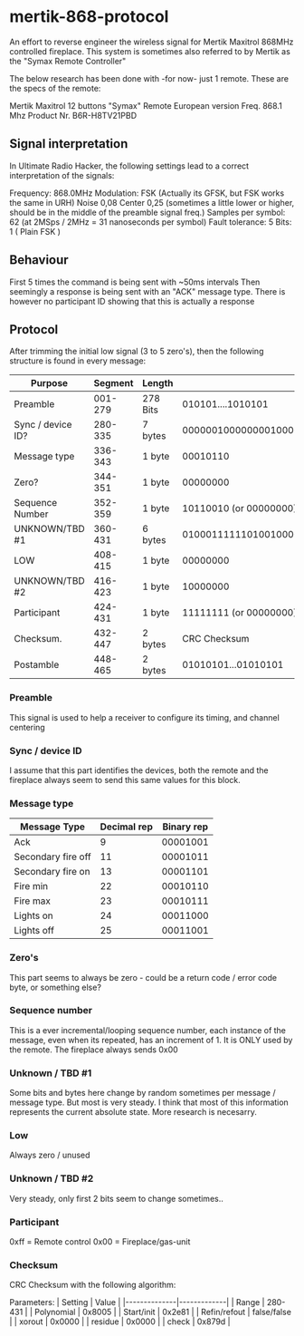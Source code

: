 # mertik-868-protocol
An effort to reverse engineer the wireless signal for Mertik Maxitrol 868MHz controlled fireplace.
This system is sometimes also referred to by Mertik as the "Symax Remote Controller"

The below research has been done with -for now- just 1 remote.
These are the specs of the remote:

Mertik Maxitrol 12 buttons "Symax" Remote
European version
Freq. 868.1 Mhz
Product Nr. B6R-H8TV21PBD

## Signal interpretation
In Ultimate Radio Hacker, the following settings lead to a correct interpretation of the signals:

Frequency: 868.0MHz
Modulation: FSK (Actually its GFSK, but FSK works the same in URH)
Noise 0,08
Center 0,25 (sometimes a little lower or higher, should be in the middle of the preamble signal freq.)
Samples per symbol: 62 (at 2MSps / 2MHz = 31 nanoseconds per symbol)
Fault tolerance: 5
Bits: 1 ( Plain FSK )

## Behaviour
First 5 times the command is being sent with ~50ms intervals
Then seemingly a response is being sent with an "ACK" message type. There is however no participant ID showing that this is actually a response

## Protocol
After trimming the initial low signal (3 to 5 zero's), then the following structure is found in every message:

| **Purpose**       |  **Segment** | **Length** | **Example**                                                 |
|-------------------|--------------|------------|-------------------------------------------------------------|
|      Preamble     |    001-279   |  278 Bits  |                      010101....1010101                      |
| Sync / device ID? |    280-335   |   7 bytes  | 00000010000000010000000110101000000011101011000111110111000 |
|    Message type   |    336-343   |   1 byte   |                           00010110                          |
|       Zero?       |    344-351   |   1 byte   |                           00000000                          |
|  Sequence Number  |    352-359   |   1 byte   |                    10110010 (or 00000000)                   |
|    UNKNOWN/TBD #1 |    360-431   |   6 bytes  |        010001111110100100000111001101000000100011000001     |
|        LOW        |    408-415   |   1 byte   |                           00000000                          |
|    UNKNOWN/TBD #2 |    416-423   |   1 byte   |                           10000000                          |
|     Participant   |    424-431   |   1 byte   |                    11111111 (or 00000000)                   |
|     Checksum.     |    432-447   |   2 bytes  |                         CRC Checksum                        |
|     Postamble     |    448-465   |   2 bytes  |                     01010101...01010101                     |

### Preamble
This signal is used to help a receiver to configure its timing, and channel centering

### Sync / device ID
I assume that this part identifies the devices, both the remote and the fireplace always seem to send this same values for this block.

### Message type
| Message Type       | Decimal rep | Binary rep |
|--------------------|-------------|------------|
| Ack                | 9           | 00001001   |
| Secondary fire off | 11          | 00001011   |
| Secondary fire on  | 13          | 00001101   |
| Fire min           | 22          | 00010110   |
| Fire max           | 23          | 00010111   |
| Lights on          | 24          | 00011000   |
| Lights off         | 25          | 00011001   |

### Zero's
This part seems to always be zero - could be a return code / error code byte, or something else?

### Sequence number
This is a ever incremental/looping sequence number, each instance of the message, even when its repeated, has an increment of 1.
It is ONLY used by the remote. The fireplace always sends 0x00

### Unknown / TBD #1
Some bits and bytes here change by random sometimes per message / message type. But most is very steady. I think that most of this information represents the current absolute state. More research is necesarry.

### Low
Always zero / unused

### Unknown / TBD #2
Very steady, only first 2 bits seem to change sometimes..

### Participant
0xff = Remote control
0x00 = Fireplace/gas-unit

### Checksum 
CRC Checksum with the following algorithm: 

Parameters: 
| Setting      | Value       |
|--------------|-------------|
| Range        | 280-431     |
| Polynomial   | 0x8005      |
| Start/init   | 0x2e81      |
| Refin/refout | false/false |
| xorout       | 0x0000      |
| residue      | 0x0000      |
| check        | 0x879d      |
